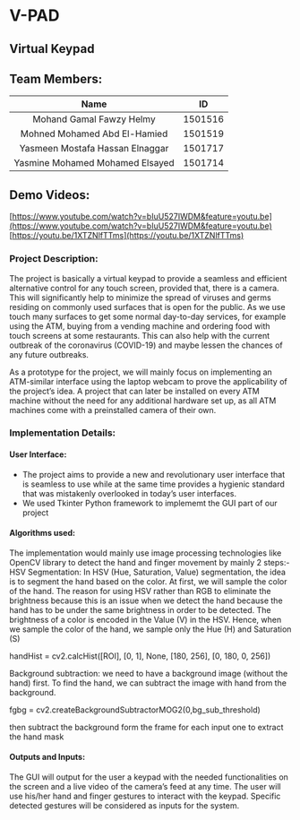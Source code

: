 # V-PAD
## Virtual Keypad

## Team Members:
| Name                            | ID          |
| :----:                          |    :----:   |
| Mohand Gamal Fawzy Helmy        | 1501516     |
| Mohned Mohamed Abd El-Hamied    | 1501519     |
| Yasmeen Mostafa Hassan Elnaggar | 1501717     |
| Yasmine Mohamed Mohamed Elsayed | 1501714     |

## Demo Videos:
[https://www.youtube.com/watch?v=bIuU527IWDM&feature=youtu.be](https://www.youtube.com/watch?v=bIuU527IWDM&feature=youtu.be)
[https://youtu.be/1XTZNlfTTms](https://youtu.be/1XTZNlfTTms)

### Project Description:
The project is basically a virtual keypad to provide a seamless and efficient alternative control for any touch screen, provided that, there is a camera. This will significantly help to minimize the spread of viruses and germs residing on commonly used surfaces that is open for the public. As we use touch many surfaces to get some normal day-to-day services, for example using the ATM, buying from a vending machine and ordering food with touch screens at some restaurants. This can also help with the current outbreak of the coronavirus (COVID-19) and maybe lessen the chances of any future outbreaks.  
 
As a prototype for the project, we will mainly focus on implementing an ATM-similar interface using the laptop webcam to prove the applicability of the project’s idea. A project that can later be installed on every ATM machine without the need for any additional hardware set up, as all ATM machines come with a preinstalled camera of their own.

### Implementation Details: 
#### User Interface: 
- The project aims to provide a new and revolutionary user interface that is seamless to use while at the same time provides a hygienic standard that was mistakenly overlooked in today’s user interfaces.
- We used Tkinter Python framework to implememt the GUI part of our project
#### Algorithms used:
The implementation would mainly use image processing technologies like OpenCV library to detect the hand and finger movement by mainly 2 steps:- 
HSV Segmentation: 
 In HSV (Hue, Saturation, Value) segmentation, the idea is to segment the hand based on the color. At first, we will sample the color of the hand. The reason for using HSV rather than RGB to eliminate the brightness because this is an issue when we detect the hand because the hand has to be under the same brightness in order to be detected. The brightness of a color is encoded in the Value (V) in the HSV. Hence, when we sample the color of the hand, we sample only the Hue (H) and Saturation (S)
 
handHist = cv2.calcHist([ROI], [0, 1], None, [180, 256], [0, 180, 0, 256])
  
Background subtraction:
we need to have a background image (without the hand) first. To find the hand, we can subtract the image with hand from the background.

fgbg = cv2.createBackgroundSubtractorMOG2(0,bg_sub_threshold)

then subtract the background form the frame for each input one to extract the hand mask
#### Outputs and Inputs: 
The GUI will output for the user a keypad with the needed functionalities on the screen and a live video of the camera’s feed at any time. The user will use his/her hand and finger gestures to interact with the keypad. Specific detected gestures will be considered as inputs for the system. 
